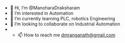 - 👋 Hi, I’m @ManoharaDraksharam
- 👀 I’m interested in Automation
- 🌱 I’m currently learning PLC, robotics Engineering
- 💞️ I’m looking to collaborate on Industrial Automation
- - 📫 How to reach me dmranganath@gmail.com

<!---
ManoharaDraksharam/ManoharaDraksharam is a ✨ special ✨ repository because its `README.md` (this file) appears on your GitHub profile.
You can click the Preview link to take a look at your changes.
--->
